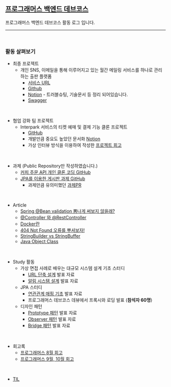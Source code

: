 ## [프로그래머스 백엔드 데브코스](https://programmers.co.kr/learn/courses/12177)
프로그래머스 백엔드 데브코스 활동 로그 입니다.

---

<br>

### 활동 살펴보기

- 최종 프로젝트
  - 개인 SNS, 이메일을 통해 이루어지고 있는 월간 메일링 서비스를 하나로 관리하는 출판 플랫폼
    - [서비스 URL](https://monthsub.netlify.app/)
    - [Github](https://github.com/prgrms-web-devcourse/Team_Sagack_MonthSub_BE)
    - [Notion](hhttps://noisy-sweatpants-e78.notion.site/Monthsub-f3d6de8ed2014cb9801691c101f7c3e5) - 트러블슈팅, 기술문서 등 정리 되어있습니다.
    - [Swagger](https://monthsub.com/swagger-ui/index.html?configUrl=/v3/api-docs/swagger-config#/)

</br>

- 협업 강화 팀 프로젝트
  -  Interpark 서비스의 티켓 예매 및 결제 기능 클론 프로젝트
      - [GitHub](https://github.com/prgrms-be-devcourse/BEDV1_Interparkyu)
      - 개발만큼 중요도 높았던 문서화 [Notion](https://noisy-sweatpants-e78.notion.site/Interparkyu-015a3c948a334c31a0702a7d86093d78)
      - 가상 인터뷰 방식을 이용하여 작성한 [프로젝트 회고](https://noisy-sweatpants-e78.notion.site/67c2735ff3b24568b0b7cb9931595685)

</br>

- 과제 (Public Repository만 작성하였습니다.)
  - [커피 주문 API 개인 클론 코딩 GitHub](https://github.com/0923kdh/gc-coffee)
  - [JPA를 이용한 게시판 과제 GitHub](https://github.com/0923kdh/SpringBoot-Board)
    - 과제만큼 유의미했던 [과제PR](https://github.com/prgrms-be-devcourse/SpringBoot-Board/pull/30)
  
</br>

- Article
  - [Spring @Bean validation 뽐나게 써보지 않을래?](https://velog.io/@heehee/Spring-Bean-validation-%EB%BD%90%EB%82%98%EA%B2%8C-%EC%8D%A8%EB%B3%B4%EC%A7%80-%EC%95%8A%EC%9D%84%EB%9E%98)
  - [@Controller 와 @RestController](https://velog.io/@heehee/Spring-Controller-%EC%99%80-RestController)
  - [Docker란](https://velog.io/@heehee/Docker)
  - [404 Not Found 오류를 뿌셔보자!](https://velog.io/@heehee/404-Not-Found-%EC%98%A4%EB%A5%98%EB%A5%BC-%EB%BF%8C%EC%85%94%EB%B3%B4%EC%9E%90)
  - [StringBuilder vs StringBuffer](https://daisy-day.tistory.com/192?category=1014728)
  - [Java Object Class](https://daisy-day.tistory.com/193?category=1014728)

</br>

- Study 활동
  - 가상 면접 사례로 배우는 대규모 시스템 설계 기초 스터디
    - [URL 단축 설계](https://velog.io/@heehee/URL-%EB%8B%A8%EC%B6%95%EA%B8%B0-%EC%84%A4%EA%B3%84) 발표 자료
    - [알림 시스템 설계](https://velog.io/@heehee/%EC%95%8C%EB%A6%BC-%EC%8B%9C%EC%8A%A4%ED%85%9C-%EC%84%A4%EA%B3%84) 발표 자료
  - JPA 스터디
    - [연관관계 매핑 기초](https://www.notion.so/JPA-Study-0f381db349bd4e2d9cf072b47feae539) 발표 자료
    - 프로그래머스 데브코스 데뷰에서 프록시와 로딩 발표 (**참석자 60명**)
  - 디자인 패턴
    - [Prototype 패턴](https://prgrms-web-devcourse.github.io/be-team-f-study2/2021/08/16/Prototype.html) 발표 자료
    - [Observer 패턴](https:/https://prgrms-web-devcourse.github.io/be-team-f-study2/2021/08/16/Observer.html) 발표 자료
    - [Bridge 패턴](https://prgrms-web-devcourse.github.io/be-team-f-study2/2021/08/16/Bridge.html) 발표 자료


</br>

- 회고록
  - [프로그래머스 8월 회고](https://velog.io/@heehee/%ED%94%84%EB%A1%9C%EA%B7%B8%EB%9E%98%EB%A8%B8%EC%8A%A4-%ED%95%9C%EB%8B%AC-%ED%9A%8C%EA%B3%A0)
  - [프로그래머스 9월, 10월 회고](https://velog.io/@heehee/%ED%94%84%EB%A1%9C%EA%B7%B8%EB%9E%98%EB%A8%B8%EC%8A%A4-9-10%EC%9B%94-%ED%9A%8C%EA%B3%A0)

</br>

- [TIL](https://www.notion.so/dahee-dev-log-7538e23e908f4d99a32bb810a9e0b41e)
